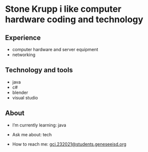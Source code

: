 # Stone Krupp i like computer hardware coding and technology

## Experience

- computer hardware and server equipment
- networking

## Technology and tools
* java
* c#
* blender
* visual studio
## About
- I’m currently learning: java 

- Ask me about: tech

- How to reach me: gci.232021@students.geneseeisd.org

